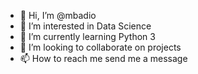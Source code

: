 - 👋 Hi, I’m @mbadio
- 👀 I’m interested in  Data Science
- 🌱 I’m currently learning Python 3
- 💞️ I’m looking to collaborate  on projects
- 📫 How to reach me  send me a message

<!---
mbadio/mbadio is a ✨ special ✨ repository because its `README.md` (this file) appears on your GitHub profile.
You can click the Preview link to take a look at your changes.
--->
